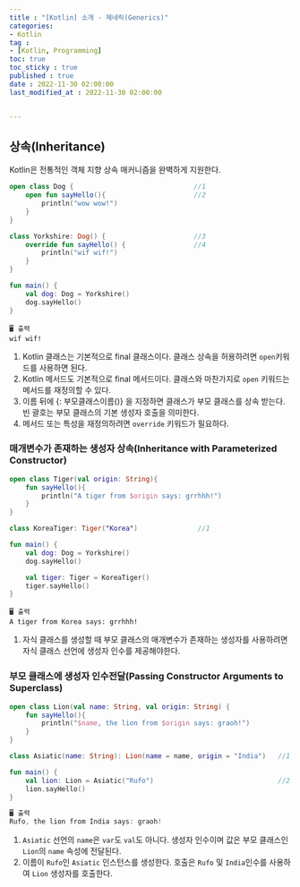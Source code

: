 ```yaml
---
title : "[Kotlin] 소개 - 제네릭(Generics)"
categories:
- Kotlin
tag :
- [Kotlin, Programming]
toc: true
toc_sticky : true
published : true
date : 2022-11-30 02:00:00
last_modified_at : 2022-11-30 02:00:00


---
```


## 상속(Inheritance)

Kotlin은 전통적인 객체 지향 상속 매커니즘을 완벽하게 지원한다.

```kotlin
open class Dog {                              //1
    open fun sayHello(){                      //2
        println("wow wow!")
    }
}

class Yorkshire: Dog() {                      //3
    override fun sayHello() {                 //4
        println("wif wif!")
    }
}

fun main() {
    val dog: Dog = Yorkshire()
    dog.sayHello()
}
```

```
🖥️ 출력
wif wif!
```



1. Kotlin 클래스는 기본적으로 final 클래스이다. 클래스 상속을 허용하려면 `open`키워드를 사용하면 된다.
2. Kotlin 메서드도 기본적으로 final 메서드이다. 클래스와 마찬가지로 `open` 키워드는 메서드를 재정의할 수 있다.
3. 이름 뒤에 {: 부모클래스이름()} 을 지정하면 클래스가 부모 클래스를 상속 받는다. 빈 괄호는 부모 클래스의 기본 생성자 호출을 의미한다.
4. 메서드 또는 특성을 재정의하려면 `override` 키워드가 필요하다.



### 매개변수가 존재하는 생성자 상속(Inheritance with Parameterized Constructor)

```kotlin
open class Tiger(val origin: String){
    fun sayHello(){
        println("A tiger from $origin says: grrhhh!")
    }
}

class KoreaTiger: Tiger("Korea")               //1

fun main() {
    val dog: Dog = Yorkshire()
    dog.sayHello()

    val tiger: Tiger = KoreaTiger()
    tiger.sayHello()
}
```

```
🖥️ 출력
A tiger from Korea says: grrhhh!
```

1. 자식 클래스를 생성할 때 부모 클래스의 매개변수가 존재하는 생성자를 사용하려면 자식 클래스 선언에 생성자 인수를 제공해야한다.



### 부모 클래스에 생성자 인수전달(Passing Constructor Arguments to Superclass)

```kotlin
open class Lion(val name: String, val origin: String) {
    fun sayHello(){
        println("$name, the lion from $origin says: graoh!")
    }
}

class Asiatic(name: String): Lion(name = name, origin = "India")   //1

fun main() {
    val lion: Lion = Asiatic("Rufo")                               //2
    lion.sayHello()
}
```

```kotlin
🖥️ 출력
Rufo, the lion from India says: graoh!
```

1. `Asiatic` 선언의 `name`은 `var`도 `val`도 아니다. 생성자 인수이며 값은 부모 클래스인 `Lion`의 `name` 속성에 전달된다.
2. 이름이 `Rufo`인 `Asiatic` 인스턴스를 생성한다. 호출은 `Rufo` 및 `India`인수를 사용하여 `Lion` 생성자를 호출한다.
